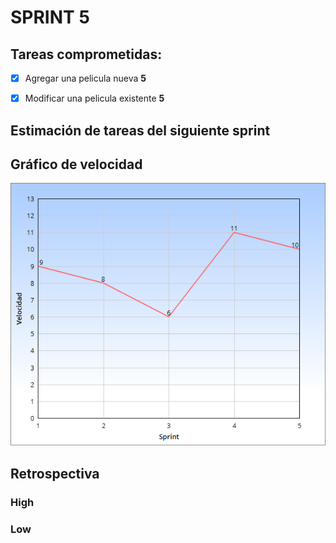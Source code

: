 # SPRINT 5

## Tareas comprometidas:

- [x] Agregar una pelicula nueva **5**
- [x] Modificar una pelicula existente **5**


## Estimación de tareas del siguiente sprint


## Gráfico de velocidad

![](sprint-5.png?raw=true "Velocidad en Sprints")

## Retrospectiva

### High


### Low
